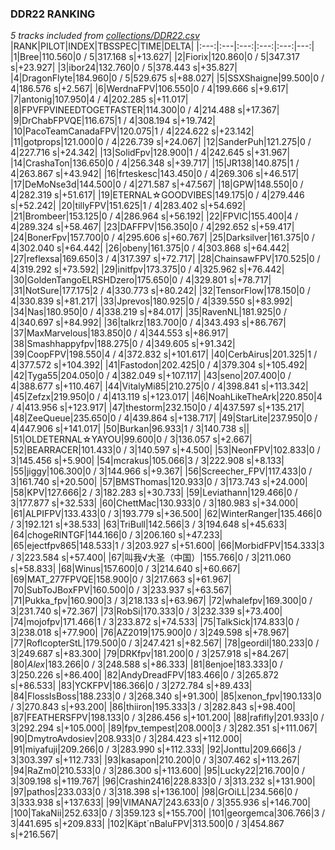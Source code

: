 ### DDR22 RANKING
*5 tracks included from [collections/DDR22.csv](/collections/DDR22.csv)*
|RANK|PILOT|INDEX|TBSSPEC|TIME|DELTA|
|:---:|:---|:---:|:---:|:---:|---:|
|1|Bree|110.560|0 / 5|317.168 s|+13.627|
|2|Fiorix|120.860|0 / 5|347.317 s|+23.927|
|3|ibor24|132.760|0 / 5|378.443 s|+35.827|
|4|DragonFlyte|184.960|0 / 5|529.675 s|+88.027|
|5|SSXShaigne|99.500|0 / 4|186.576 s|+2.567|
|6|WerdnaFPV|106.550|0 / 4|199.666 s|+9.617|
|7|antonig|107.950|4 / 4|202.285 s|+11.017|
|8|FPVFPVINEEDTOGETFASTER|114.300|0 / 4|214.488 s|+17.367|
|9|DrChabFPVQE|116.675|1 / 4|308.194 s|+19.742|
|10|PacoTeamCanadaFPV|120.075|1 / 4|224.622 s|+23.142|
|11|gotprops|121.000|0 / 4|226.739 s|+24.067|
|12|SanderPuh|121.275|0 / 4|227.716 s|+24.342|
|13|SolidFpv|128.900|1 / 4|242.645 s|+31.967|
|14|CrashaTon|136.650|0 / 4|256.348 s|+39.717|
|15|JR138|140.875|1 / 4|263.867 s|+43.942|
|16|frteskesc|143.450|0 / 4|269.306 s|+46.517|
|17|DeMoNse3d|144.500|0 / 4|271.587 s|+47.567|
|18|GPW|148.550|0 / 4|282.319 s|+51.617|
|19|ETERNAL☆GOODVIBES|149.175|0 / 4|279.446 s|+52.242|
|20|tillyFPV|151.625|1 / 4|283.402 s|+54.692|
|21|Brombeer|153.125|0 / 4|286.964 s|+56.192|
|22|FPVlC|155.400|4 / 4|289.324 s|+58.467|
|23|DAFFPV|156.350|0 / 4|292.652 s|+59.417|
|24|BonerFpv|157.700|0 / 4|295.606 s|+60.767|
|25|Darksilver|161.375|0 / 4|302.040 s|+64.442|
|26|obeny|161.375|0 / 4|303.868 s|+64.442|
|27|reflexsa|169.650|3 / 4|317.397 s|+72.717|
|28|ChainsawFPV|170.525|0 / 4|319.292 s|+73.592|
|29|initfpv|173.375|0 / 4|325.962 s|+76.442|
|30|GoldenTangoELRSHDzero|175.650|0 / 4|329.801 s|+78.717|
|31|NotSure|177.175|2 / 4|330.773 s|+80.242|
|32|TensorFlow|178.150|0 / 4|330.839 s|+81.217|
|33|Jprevos|180.925|0 / 4|339.550 s|+83.992|
|34|Nas|180.950|0 / 4|338.219 s|+84.017|
|35|RavenNL|181.925|0 / 4|340.697 s|+84.992|
|36|talkrz|183.700|0 / 4|343.493 s|+86.767|
|37|MaxMarvelous|183.850|0 / 4|344.553 s|+86.917|
|38|Smashhappyfpv|188.275|0 / 4|349.605 s|+91.342|
|39|CoopFPV|198.550|4 / 4|372.832 s|+101.617|
|40|CerbAirus|201.325|1 / 4|377.572 s|+104.392|
|41|Fastodon|202.425|0 / 4|379.304 s|+105.492|
|42|Tyga55|204.050|0 / 4|382.049 s|+107.117|
|43|seno|207.400|0 / 4|388.677 s|+110.467|
|44|VitalyMi85|210.275|0 / 4|398.841 s|+113.342|
|45|Zefzx|219.950|0 / 4|413.119 s|+123.017|
|46|NoahLikeTheArk|220.850|4 / 4|413.956 s|+123.917|
|47|thestorm|232.150|0 / 4|437.597 s|+135.217|
|48|ZeeQueue|235.650|0 / 4|439.864 s|+138.717|
|49|StarLite|237.950|0 / 4|447.906 s|+141.017|
|50|Burkan|96.933|1 / 3|140.738 s||
|51|OLDETERNAL☆YAYOU|99.600|0 / 3|136.057 s|+2.667|
|52|BEARRACER|101.433|0 / 3|140.597 s|+4.500|
|53|NeonFPV|102.833|0 / 3|145.456 s|+5.900|
|54|mcrakus|105.066|3 / 3|222.908 s|+8.133|
|55|jiggy|106.300|0 / 3|144.966 s|+9.367|
|56|Screecher_FPV|117.433|0 / 3|161.740 s|+20.500|
|57|BMSThomas|120.933|0 / 3|173.743 s|+24.000|
|58|KPV|127.666|2 / 3|182.283 s|+30.733|
|59|Leviathann|129.466|0 / 3|177.877 s|+32.533|
|60|ChettMac|130.933|0 / 3|180.983 s|+34.000|
|61|ALPIFPV|133.433|0 / 3|193.779 s|+36.500|
|62|WinterRanger|135.466|0 / 3|192.121 s|+38.533|
|63|TriBull|142.566|3 / 3|194.648 s|+45.633|
|64|chogeRINTGF|144.166|0 / 3|206.160 s|+47.233|
|65|ejectfpv865|148.533|1 / 3|203.927 s|+51.600|
|66|MorbidFPV|154.333|3 / 3|223.584 s|+57.400|
|67|叫我√大圣（中国）|155.766|0 / 3|211.060 s|+58.833|
|68|Winus|157.600|0 / 3|214.640 s|+60.667|
|69|MAT_277FPVQE|158.900|0 / 3|217.663 s|+61.967|
|70|SubToJBoxFPV|160.500|0 / 3|233.937 s|+63.567|
|71|Pukka_fpv|160.900|3 / 3|218.133 s|+63.967|
|72|whalefpv|169.300|0 / 3|231.740 s|+72.367|
|73|RobSi|170.333|0 / 3|232.339 s|+73.400|
|74|mojofpv|171.466|1 / 3|233.872 s|+74.533|
|75|TalkSick|174.833|0 / 3|238.018 s|+77.900|
|76|AZ2019|175.900|0 / 3|249.598 s|+78.967|
|77|RoflcopterStL|179.500|0 / 3|247.421 s|+82.567|
|78|geordil|180.233|0 / 3|249.687 s|+83.300|
|79|DRKfpv|181.200|0 / 3|257.918 s|+84.267|
|80|_Alex_|183.266|0 / 3|248.588 s|+86.333|
|81|8enjoe|183.333|0 / 3|250.226 s|+86.400|
|82|AndyDreadFPV|183.466|0 / 3|265.872 s|+86.533|
|83|YCKFPV|186.366|0 / 3|272.784 s|+89.433|
|84|FlossIsBoss|188.233|0 / 3|268.340 s|+91.300|
|85|xenon_fpv|190.133|0 / 3|270.843 s|+93.200|
|86|thiiron|195.333|3 / 3|282.843 s|+98.400|
|87|FEATHERSFPV|198.133|0 / 3|286.456 s|+101.200|
|88|rafifly|201.933|0 / 3|292.294 s|+105.000|
|89|fpv_tempest|208.000|3 / 3|282.351 s|+111.067|
|90|DmytroAvdosiev|208.933|0 / 3|284.423 s|+112.000|
|91|miyafuji|209.266|0 / 3|283.990 s|+112.333|
|92|Jonttu|209.666|3 / 3|303.397 s|+112.733|
|93|kasapon|210.200|0 / 3|307.462 s|+113.267|
|94|RaZm0|210.533|0 / 3|286.300 s|+113.600|
|95|Lucky22|216.700|0 / 3|309.198 s|+119.767|
|96|Crashin2416|228.833|0 / 3|313.232 s|+131.900|
|97|pathos|233.033|0 / 3|318.398 s|+136.100|
|98|GrOiLL|234.566|0 / 3|333.938 s|+137.633|
|99|VIMANA7|243.633|0 / 3|355.936 s|+146.700|
|100|TakaNii|252.633|0 / 3|359.123 s|+155.700|
|101|georgemca|306.766|3 / 3|441.695 s|+209.833|
|102|Käpt´nBaluFPV|313.500|0 / 3|454.867 s|+216.567|
